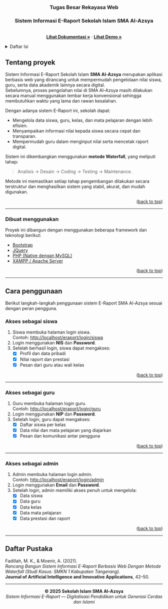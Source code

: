 <div id="top"></div>

<!-- PROJECT LOGO -->
<br />
<div align="center">

  <h3 align="center">Tugas Besar Rekayasa Web</h3>
  <h3 align="center">Sistem Informasi E-Raport Sekolah Islam SMA Al-Azsya</h3>

  <p align="center">
    <br />
    <a href="#"><strong>Lihat Dokumentasi »</strong></a>
    ·
    <a href="#"><strong>Lihat Demo »</strong></a>
  </p>
</div>

<!-- TABLE OF CONTENTS -->
<details>
  <summary>Daftar Isi</summary>
  <ol>
    <li>
      <a href="#tentang-proyek">Tentang proyek</a>
      <ul>
        <li><a href="#dibuat-menggunakan">Dibuat menggunakan</a></li>
      </ul>
    </li>
    <li>
      <a href="#cara-penggunaan">Cara penggunaan</a>
      <ul>
        <li><a href="#akses-sebagai-siswa">Akses sebagai siswa</a></li>
        <li><a href="#akses-sebagai-guru">Akses sebagai guru</a></li>
        <li><a href="#akses-sebagai-admin">Akses sebagai admin</a></li>
      </ul>
    </li>
    <li><a href="#daftar-pustaka">Daftar Pustaka</a></li>
  </ol>
</details>



<!-- ABOUT THE PROJECT -->
## Tentang proyek


Sistem Informasi E-Raport Sekolah Islam **SMA Al-Azsya** merupakan aplikasi berbasis web yang dirancang untuk mempermudah pengelolaan nilai siswa, guru, serta data akademik lainnya secara digital.  
Sebelumnya, proses pengolahan nilai di SMA Al-Azsya masih dilakukan secara manual menggunakan lembar kerja konvensional sehingga membutuhkan waktu yang lama dan rawan kesalahan.

Dengan adanya sistem E-Raport ini, sekolah dapat:
- Mengelola data siswa, guru, kelas, dan mata pelajaran dengan lebih efisien.
- Menyampaikan informasi nilai kepada siswa secara cepat dan transparan.
- Mempermudah guru dalam menginput nilai serta mencetak raport digital.

Sistem ini dikembangkan menggunakan **metode Waterfall**, yang meliputi tahap:
> Analisis → Desain → Coding → Testing → Maintenance.

Metode ini memastikan setiap tahap pengembangan dilakukan secara terstruktur dan menghasilkan sistem yang stabil, akurat, dan mudah digunakan.

<p align="right">(<a href="#top">back to top</a>)</p>

---

### Dibuat menggunakan

Proyek ini dibangun dengan menggunakan beberapa framework dan teknologi berikut:

* [Bootstrap](https://getbootstrap.com)
* [JQuery](https://jquery.com)
* [PHP (Native dengan MySQL)](https://www.php.net)
* [XAMPP / Apache Server](https://www.apachefriends.org/index.html)

<p align="right">(<a href="#top">back to top</a>)</p>

---

## Cara penggunaan

Berikut langkah-langkah penggunaan sistem E-Raport SMA Al-Azsya sesuai dengan peran pengguna.

### Akses sebagai siswa

1. Siswa membuka halaman login siswa.  
   Contoh: [http://localhost/eraport/login/siswa](#)
2. Login menggunakan **NIS** dan **Password**.
3. Setelah berhasil login, siswa dapat mengakses:
   - [x] Profil dan data pribadi  
   - [x] Nilai raport dan prestasi  
   - [x] Pesan dari guru atau wali kelas  

<p align="right">(<a href="#top">back to top</a>)</p>

---

### Akses sebagai guru

1. Guru membuka halaman login guru.  
   Contoh: [http://localhost/eraport/login/guru](#)
2. Login menggunakan **NIP** dan **Password**.
3. Setelah login, guru dapat mengakses:
   - [x] Daftar siswa per kelas  
   - [x] Data nilai dan mata pelajaran yang diajarkan  
   - [x] Pesan dan komunikasi antar pengguna  

<p align="right">(<a href="#top">back to top</a>)</p>

---

### Akses sebagai admin

1. Admin membuka halaman login admin.  
   Contoh: [http://localhost/eraport/login/admin](#)
2. Login menggunakan **Email** dan **Password**.
3. Setelah login, admin memiliki akses penuh untuk mengelola:
   - [x] Data siswa  
   - [x] Data guru  
   - [x] Data kelas  
   - [x] Data mata pelajaran  
   - [x] Data prestasi dan raport  

<p align="right">(<a href="#top">back to top</a>)</p>

---

## Daftar Pustaka

Fadillah, M. K., & Moenir, A. (2021).  
_Rancang Bangun Sistem Informasi E-Raport Berbasis Web Dengan Metode Waterfall (Studi Kasus: SMKN 1 Kabupaten Tangerang)._  
**Journal of Artificial Intelligence and Innovative Applications**, 42–50.

---

<p align="center">
  <b>© 2025 Sekolah Islam SMA Al-Azsya</b><br>
  <i>Sistem Informasi E-Raport — Digitalisasi Pendidikan untuk Generasi Cerdas dan Islami</i>
</p>
